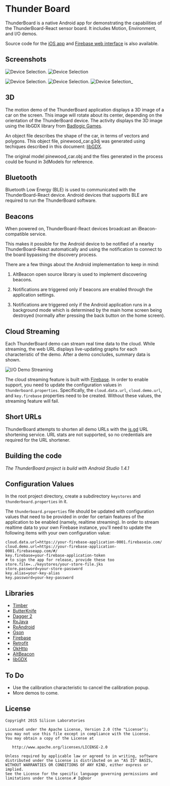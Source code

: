 # Thunder Board

ThunderBoard is a native Android app for demonstrating the capabilities of the ThunderBoard-React sensor board. 
It includes Motion, Environment, and I/O demos.

Source code for the [iOS app](https://github.com/SiliconLabs/thunderboard-react-ios) and [Firebase web interface](https://github.com/SiliconLabs/thunderboard-react-web) is also available.

## Screenshots

![Device Selection](screenshots/ss_scan.png). 
![Device Selection](screenshots/ss_demos.png)

![Device Selection](screenshots/ss_demo_motion.png).
![Device Selection](screenshots/ss_demo_environment.png).
![Device Selection](screenshots/ss_demo_io.png)_

## 3D

The motion demo of the ThunderBoard application displays a 3D image of a car on the screen. 
This image will rotate about its center, depending on the orientation of the ThunderBoard device.
The activity displays the 3D image using the libGDX library from [Badlogic Games](http://www.badlogicgames.com/wordpress/).

An object file describes the shape of the car, in terms of vectors and polygons. 
This object file, pinewood_car.g3dj was generated using techiques described in this document: [libGDX](https://github.com/libgdx/libgdx/wiki/Importing-Blender-models-in-LibGDX).
 
The original model pinewood_car.obj and the files generated in the process could be found in 3dModels for reference.


## Bluetooth

Bluetooth Low Energy (BLE) is used to communicated with the ThunderBoard-React device. 
Android devices that supports BLE are required to run the ThunderBoard software.

## Beacons

When powered on, ThunderBoard-React devices broadcast an iBeacon-compatible service. 

This makes it possible for the Android device to be notified of a nearby ThunderBoard-React automatically and 
using the notification to connect to the board bypassing the discovery process.

There are a few things about the Android implementation to keep in mind:

1. AltBeacon open source library is used to implement discovering beacons.

2. Notifications are triggered only if beacons are enabled through the application settings.

3. Notifications are triggered only if the Android application runs in a background mode which is determined by the main home screen being destroyed
(normally after pressing the back button on the home screen).

## Cloud Streaming

Each ThunderBoard demo can stream real time data to the cloud. 
While streaming, the web URL displays live-updating graphs for each characteristic of the demo. 
After a demo concludes, summary data is shown.

![I/O Demo Streaming](screenshots/ss_demo_streaming.png)

The cloud streaming feature is built with [Firebase](https://www.firebase.com). 
In order to enable support, you need to update the configuration values in `thunderboard.properties`. 
Specifically, the `cloud.data.url`, `cloud.demo.url`, and `key.firebase` properties need to be created. 
Without these values, the streaming feature will fail.


## Short URLs

ThunderBoard attempts to shorten all demo URLs with the [is.gd](http://is.gd) URL shortening service. 
URL stats are not supported, so no credentials are required for the URL shortener. 


## Building the code

_The ThunderBoard project is build with Android Studio 1.4.1_


## Configuration Values

In the root project directory, create a subdirectory `keystores` and `thunderboard.properties` in it.  

The `thunderboard.properties` file should be updated with configuration values that need to be provided in order for certain features of the application to be enabled (namely, realtime streaming). 
In order to stream realtime data to your own Firebase instance, you'll need to update the following items with your own configuration value:
    
    cloud.data.url=https://your-firebase-application-0001.firebaseio.com/
    cloud.demo.url=https://your-firebase-application-0001.firebaseapp.com/#/
    key.firebase=your-firebase-application-token
    # to sign the app for release, provide these too
    store.file=../keystores/your-store-file.jks
    store.password=your-store-password
    key.alias=your-key-alias
    key.password=your-key-password
    

## Libraries


 * [Timber](http://github.com/JakeWharton/timber)
 * [ButterKnife](http://jakewharton.github.io/butterknife)
 * [Dagger 2](http://google.github.io/dagger/)
 * [RxJava](https://github.com/ReactiveX/RxJava)
 * [RxAndroid](https://github.com/ReactiveX/RxAndroid)
 * [Gson](https://github.com/google/gson)
 * [Firebase](https://www.firebase.com/docs/android/quickstart.html)
 * [Retrofit](http://square.github.io/retrofit)
 * [OkHttp](http://square.github.io/okhttp)
 * [AltBeacon](http://altbeacon.github.io/android-beacon-library/)
 * [libGDX](https://github.com/libGDX/libGDX)


## To Do

 * Use the calibration characteristic to cancel the calibration popup.
 * More demos to come.


## License

    Copyright 2015 Silicon Laboratories

    Licensed under the Apache License, Version 2.0 (the "License");
    you may not use this file except in compliance with the License.
    You may obtain a copy of the License at

       http://www.apache.org/licenses/LICENSE-2.0

    Unless required by applicable law or agreed to in writing, software
    distributed under the License is distributed on an "AS IS" BASIS,
    WITHOUT WARRANTIES OR CONDITIONS OF ANY KIND, either express or implied.
    See the License for the specific language governing permissions and
    limitations under the License.# IqDoor
